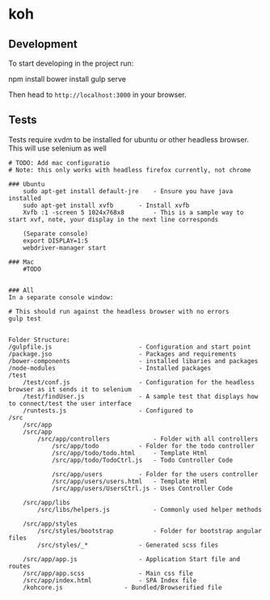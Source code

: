 koh
============


## Development

To start developing in the project run:

npm install
bower install
gulp serve

Then head to `http://localhost:3000` in your browser.

## Tests

Tests require xvdm to be installed for ubuntu or other headless browser.  This will use selenium as well

	# TODO: Add mac configuratio
	# Note: this only works with headless firefox currently, not chrome

	### Ubuntu
		sudo apt-get install default-jre 	- Ensure you have java installed
		sudo apt-get install xvfb		- Install xvfb
		Xvfb :1 -screen 5 1024x768x8   		- This is a sample way to start xvf, note, your display in the next line corresponds
		
		(Separate console)
		export DISPLAY=1:5
		webdriver-manager start

	### Mac
		#TODO
		

	### All
	In a separate console window:

	# This should run against the headless browser with no errors
	gulp test
	

	Folder Structure:
	/gulpfile.js						- Configuration and start point
	/package.jso						- Packages and requirements
	/bower-components 					- installed libaries and packages
	/node-modules 						- Installed packages
	/test
		/test/conf.js					- Configuration for the headless browser as it sends it to selenium
		/test/findUser.js				- A sample test that displays how to connect/test the user interface
		/runtests.js					- Configured to 
	/src
	    /src/app
		/src/app
			/src/app/controllers			- Folder with all controllers
				/src/app/todo 			- Folder for the todo controller
				/src/app/todo/todo.html		- Template Html
				/src/app/todo/TodoCtrl.js	- Todo Controller Code
	
				/src/app/users 			- Folder for the users controller
				/src/app/users/users.html	- Template Html
				/src/app/users/UsersCtrl.js	- Uses Controller Code

		/src/app/libs
			/src/libs/helpers.js			- Commonly used helper methods

		/src/app/styles
			/src/styles/bootstrap			- Folder for bootstrap angular files
			/src/styles/_*				- Generated scss files

		/src/app/app.js					- Application Start file and routes
		/src/app/app.scss				- Main css file
		/src/app/index.html				- SPA Index file
		/kohcore.js					- Bundled/Browserified file
